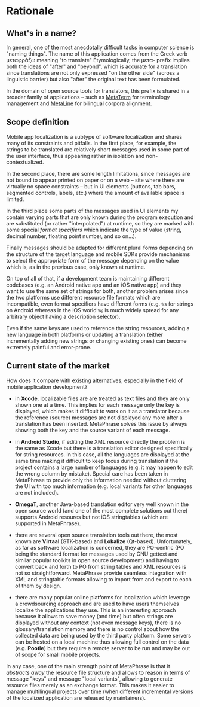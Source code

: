 # Rationale

## What's in a name?

In general, one of the most anecdotally difficult tasks in computer science is "naming things". The name of this application comes from the Greek verb μεταφράζω meaning "to translate" Etymologically, the μετα- prefix implies both the ideas of "after" and "beyond", which is accurate for a translation since translations are not only expressed "on the other side" (across a linguistic barrier) but also "after" the original text has been formulated. 

In the domain of open source tools for translators, this prefix is shared in a broader family of applications – such as [MetaTerm](https://github.com/diegoberaldin/MetaTerm) for terminology management and [MetaLine](https://github.com/diegoberaldin/MetaLine) for bilingual corpora alignment.

## Scope definition

Mobile app localization is a subtype of software localization and shares many of its constraints and pitfalls. In the first place, for example, the strings to be translated are relatively short messages used in some part of the user interface, thus appearing rather in isolation and non-contextualized.

In the second place, there are some length limitations, since messages are not bound to appear printed on paper or on a web – site  where  there are virtually no space constraints –  but in UI elements (buttons, tab bars, segmented controls, labels, etc.) where the amount of available space is limited.

In the third place some parts of the messages used in UI elements my contain varying parts that are only known during the program execution and are substituted (or rather "interpolated") at runtime, so they are marked with some special *format specifiers* which indicate the type of value (string, decimal number, floating point number, and so on…).

Finally messages should be adapted for different plural forms depending on the structure of the target language and mobile SDKs provide mechanisms to select the appropriate form of the message depending on the value which is, as in the previous case, only known at runtime.

On top of all of that, if a development team is maintaining different codebases (e.g. an Android native app and an iOS native app) and they want to use the same set of strings for both, another problem arises since the two platforms use different resource file formats which are incompatible, even format specifiers have different forms (e.g. `%s` for strings on Android whereas in the iOS world `%@` is much widely spread for any arbitrary object having a description selector).

Even if the same keys are used to reference the string resources, adding a new language in both platforms or updating a translation (either incrementally adding new strings or changing existing ones) can become extremely painful and error-prone.

## Current state of the market

 How does it compare with existing alternatives, especially in the field of mobile application development?

- in **Xcode**, localizable files are are treated as text files and they are only shown one at a time. This implies for each message only the key is displayed, which makes it difficult to work on it as a translator because the reference (source) messages are not displayed any more after a translation has been inserted. MetaPhrase solves this issue by always showing both the key and the source variant of each message.

- in **Android Studio**, if editing the XML resource directly the problem is the same as Xcode but there is a translation editor designed specifically for string resources. In this case, all the languages are displayed at the same time making it difficult to keep focus during translation if the project contains a large number of languages (e.g. it may happen to edit the wrong column by mistake). Special care has been taken in MetaPhrase to provide only the information needed without cluttering the UI with too much information (e.g. local variants for other languages are not included).

- **OmegaT**, another Java-based translation editor very well known in the open source world (and one of the most complete solutions out there) supports Android resoures but not iOS stringtables (which are supported in MetaPhrase).

- there are several open source translation tools out there, the most known are **Virtaal** (GTK-based) and **Lokalize** (Qt-based). Unfortunately, as far as software localization is concerned, they are PO-centric (PO being the standard format for messages used by GNU gettext and similar popular toolkits in open source development) and having to convert back and forth to PO from string tables and XML resources is not so straightforward. MetaPhrase provide seamless integration with XML and stringtable formats allowing to import from and export to each of them by design.

- there are many popular online platforms for localization which leverage a crowdsourcing approach and are used to have users themselves localize the applications they use. This is an interesting approach because it allows to save money (and time) but often strings are displayed without any context (not even message keys), there is no glossary/translation memory and there is no control about how the collected data are being used by the third party platform. Some servers can be hosted on a local machine thus allowing full control on the data (e.g. **Pootle**) but they require a remote server to be run and may be out of scope for small mobile projects.

In any case, one of the main strength point of MetaPhrase is that it *abstracts away* the resource file structure and allows to reason in terms of message "keys" and message "local variants", allowing to generate resource files merely as an exchange format. This makes it easier to manage multilingual projects over time (when different incremental versions of the localized application are released by maintainers).
